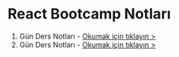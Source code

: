# React Bootcamp Notları

1. Gün Ders Notları - [Okumak için tıklayın >](./Gun-1.md)
2. Gün Ders Notları - [Okumak için tıklayın >](./Gun-2.md)
